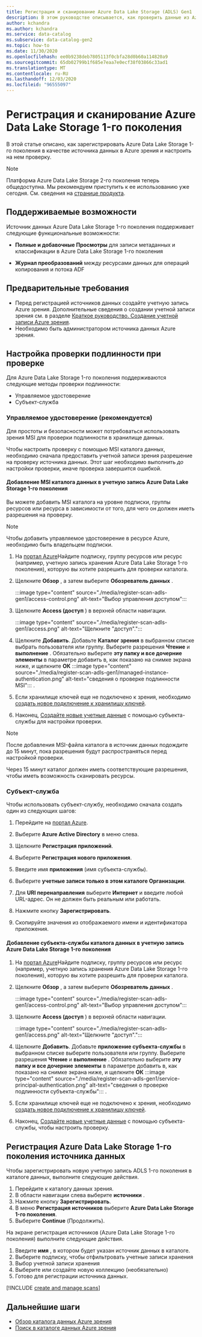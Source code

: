 ```yaml
---
title: Регистрация и сканирование Azure Data Lake Storage (ADLS) Gen1
description: В этом руководстве описывается, как проверить данные из Azure Data Lake Storage 1-го поколения в Azure зрения.
author: kchandra
ms.author: kchandra
ms.service: data-catalog
ms.subservice: data-catalog-gen2
ms.topic: how-to
ms.date: 11/30/2020
ms.openlocfilehash: ee0b9238deb7805113f0cbfa28d0b60a114820a9
ms.sourcegitcommit: 65db02799b1f685e7eaa7e0ecf38f03866c33ad1
ms.translationtype: MT
ms.contentlocale: ru-RU
ms.lasthandoff: 12/03/2020
ms.locfileid: "96555097"
---
```

# <a name="register-and-scan-azure-data-lake-storage-gen1"></a>Регистрация и сканирование Azure Data Lake Storage 1-го поколения

В этой статье описано, как зарегистрировать Azure Data Lake Storage 1-го поколения в качестве источника данных в Azure зрения и настроить на нем проверку.

> [!Note]
> Платформа Azure Data Lake Storage 2-го поколения теперь общедоступна. Мы рекомендуем приступить к ее использованию уже сегодня. См. сведения на [странице продукта](https://azure.microsoft.com/services/storage/data-lake-storage/).

## <a name="supported-capabilities"></a>Поддерживаемые возможности

Источник данных Azure Data Lake Storage 1-го поколения поддерживает следующие функциональные возможности:

- **Полные и добавочные Просмотры** для записи метаданных и классификации в Azure Data Lake Storage 1-го поколения

- **Журнал преобразований** между ресурсами данных для операций копирования и потока ADF

## <a name="prerequisites"></a>Предварительные требования

- Перед регистрацией источников данных создайте учетную запись Azure зрения. Дополнительные сведения о создании учетной записи зрения см. в разделе [Краткое руководство. Создание учетной записи Azure зрения](create-catalog-portal.md).
- Необходимо быть администратором источника данных Azure зрения.

## <a name="setting-up-authentication-for-a-scan"></a>Настройка проверки подлинности при проверке

Для Azure Data Lake Storage 1-го поколения поддерживаются следующие методы проверки подлинности:

- Управляемое удостоверение
- Субъект-служба

### <a name="managed-identity-recommended"></a>Управляемое удостоверение (рекомендуется)

Для простоты и безопасности может потребоваться использовать зрения MSI для проверки подлинности в хранилище данных.

Чтобы настроить проверку с помощью MSI каталога данных, необходимо сначала предоставить учетной записи зрения разрешение на проверку источника данных. Этот шаг необходимо выполнить *до* настройки проверки, иначе проверка завершится ошибкой.

#### <a name="adding-the-data-catalog-msi-to-an-azure-data-lake-storage-gen1-account"></a>Добавление MSI каталога данных в учетную запись Azure Data Lake Storage 1-го поколения

Вы можете добавить MSI каталога на уровне подписки, группы ресурсов или ресурса в зависимости от того, для чего он должен иметь разрешения на проверку.

> [!Note]
> Чтобы добавить управляемое удостоверение в ресурсе Azure, необходимо быть владельцем подписки.

1. На [портал Azure](https://portal.azure.com)Найдите подписку, группу ресурсов или ресурс (например, учетную запись хранения Azure Data Lake Storage 1-го поколения), которую вы хотите разрешить для проверки каталога.

2. Щелкните **Обзор** , а затем выберите **Обозреватель данных** .

   :::image type="content" source="./media/register-scan-adls-gen1/access-control.png" alt-text="Выбор управления доступом":::

3. Щелкните **Access (доступ** ) в верхней области навигации.

   :::image type="content" source="./media/register-scan-adls-gen1/access.png" alt-text="Щелкните &quot;доступ&quot;.":::

4. Щелкните **Добавить**. Добавьте **Каталог зрения** в выбранном списке выбрать пользователя или группу. Выберите разрешения **Чтение** и **выполнение** . Обязательно выберите **эту папку и все дочерние элементы** в параметре добавить в, как показано на снимке экрана ниже, и щелкните **ОК** 
    :::image type="content" source="./media/register-scan-adls-gen1/managed-instance-authentication.png" alt-text="сведения о проверке подлинности MSI"::: .

5. Если хранилище ключей еще не подключено к зрения, необходимо [создать новое подключение к хранилищу ключей](manage-credentials.md#create-azure-key-vaults-connections-in-your-azure-purview-account).

6. Наконец, [Создайте новые учетные данные](manage-credentials.md#create-a-new-credential) с помощью субъекта-службы для настройки проверки.
> [!Note]
> После добавления MSI-файла каталога в источник данных подождите до 15 минут, пока разрешения будут распространяться перед настройкой проверки.

Через 15 минут каталог должен иметь соответствующие разрешения, чтобы иметь возможность сканировать ресурсы.

### <a name="service-principal"></a>Субъект-служба

Чтобы использовать субъект-службу, необходимо сначала создать один из следующих шагов:

1. Перейдите на [портал Azure](https://portal.azure.com).

2. Выберите **Azure Active Directory** в меню слева.

3. Щелкните **Регистрация приложений**.

4. Выберите **Регистрация нового приложения**.

5. Введите имя **приложения** (имя субъекта-службы).

6. Выберите **учетные записи только в этом каталоге Организации**.

7. Для **URI перенаправления** выберите **Интернет** и введите любой URL-адрес. Он не должен быть реальным или работать.

8. Нажмите кнопку **Зарегистрировать**.

9. Скопируйте значения из отображаемого имени и идентификатора приложения.

#### <a name="adding-the-data-catalog-service-principal-to-an-azure-data-lake-storage-gen1-account"></a>Добавление субъекта-службы каталога данных в учетную запись Azure Data Lake Storage 1-го поколения
1. На [портал Azure](https://portal.azure.com)Найдите подписку, группу ресурсов или ресурс (например, учетную запись хранения Azure Data Lake Storage 1-го поколения), которую вы хотите разрешить для проверки каталога.

2. Щелкните **Обзор** , а затем выберите **Обозреватель данных** .

   :::image type="content" source="./media/register-scan-adls-gen1/access-control.png" alt-text="Выбор управления доступом":::

3. Щелкните **Access (доступ** ) в верхней области навигации.

   :::image type="content" source="./media/register-scan-adls-gen1/access.png" alt-text="Щелкните &quot;доступ&quot;.":::

4. Щелкните **Добавить**. Добавьте **приложение субъекта-службы** в выбранном списке выберите пользователя или группу. Выберите разрешения **Чтение** и **выполнение** . Обязательно выберите **эту папку и все дочерние элементы** в параметре добавить в, как показано на снимке экрана ниже, и щелкните **ОК** 
    :::image type="content" source="./media/register-scan-adls-gen1/service-principal-authentication.png" alt-text="сведения о проверке подлинности субъекта-службы"::: .

5. Если хранилище ключей еще не подключено к зрения, необходимо [создать новое подключение к хранилищу ключей](manage-credentials.md#create-azure-key-vaults-connections-in-your-azure-purview-account).

6. Наконец, [Создайте новые учетные данные](manage-credentials.md#create-a-new-credential) с помощью субъекта-службы, чтобы настроить проверку.

## <a name="register-azure-data-lake-storage-gen1-data-source"></a>Регистрация Azure Data Lake Storage 1-го поколения источника данных

Чтобы зарегистрировать новую учетную запись ADLS 1-го поколения в каталоге данных, выполните следующие действия.

1. Перейдите к каталогу данных зрения.
2. В области навигации слева выберите **источники** .
3. Нажмите кнопку **Зарегистрировать**.
4. В меню **Регистрация источников** выберите **Azure Data Lake Storage 1-го поколения**. 
5. Выберите **Continue** (Продолжить).

На экране регистрация источников (Azure Data Lake Storage 1-го поколения) выполните следующие действия.

1. Введите **имя** , в котором будет указан источник данных в каталоге.
2. Выберите подписку, чтобы отфильтровать учетные записи хранения
3. Выбор учетной записи хранения
4. Выберите или создайте новую коллекцию (необязательно)
5. Готово для регистрации источника данных.

[!INCLUDE [create and manage scans](includes/manage-scans.md)]

## <a name="next-steps"></a>Дальнейшие шаги

- [Обзор каталога данных Azure зрения](how-to-browse-catalog.md)
- [Поиск в каталоге данных Azure зрения](how-to-search-catalog.md)
